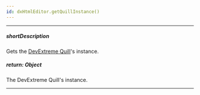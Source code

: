 ```yaml
---
id: dxHtmlEditor.getQuillInstance()
---
```

---
##### shortDescription
Gets the <a href="https://github.com/DevExpress/devextreme-quill/" target="_blank">DevExtreme Quill</a>'s instance.

##### return: Object
The DevExtreme Quill's instance.

---
